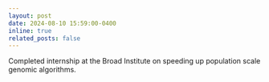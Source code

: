 ```yaml
---
layout: post
date: 2024-08-10 15:59:00-0400
inline: true
related_posts: false
---
```


Completed internship at the Broad Institute on speeding up population scale genomic algorithms.